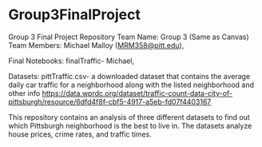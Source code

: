 # Group3FinalProject
Group 3 Final Project Repository
Team Name: Group 3 (Same as Canvas)
Team Members: Michael Malloy (MRM358@pitt.edu), 

Final Notebooks: finalTraffic- Michael, 

Datasets:
pittTraffic.csv- a downloaded dataset that contains the average daily car traffic for a neighborhood along with the listed neighborhood and other info
https://data.wprdc.org/dataset/traffic-count-data-city-of-pittsburgh/resource/6dfd4f8f-cbf5-4917-a5eb-fd07f4403167


This repository contains an analysis of three different datasets to find out which Pittsburgh neighborhood is the best to live in. The datasets analyze house prices, crime rates, and traffic times.
